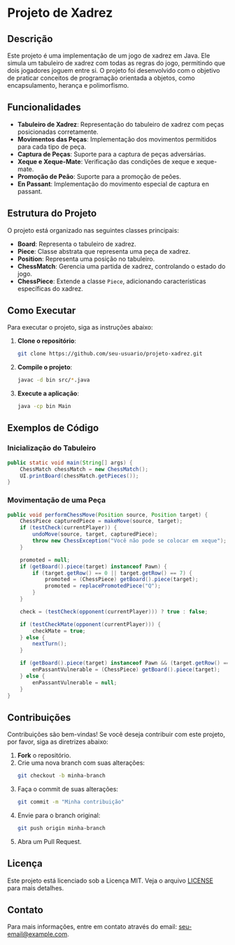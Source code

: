 # Projeto de Xadrez

## Descrição

Este projeto é uma implementação de um jogo de xadrez em Java. Ele simula um tabuleiro de xadrez com todas as regras do jogo, permitindo que dois jogadores joguem entre si. O projeto foi desenvolvido com o objetivo de praticar conceitos de programação orientada a objetos, como encapsulamento, herança e polimorfismo.

## Funcionalidades

- **Tabuleiro de Xadrez**: Representação do tabuleiro de xadrez com peças posicionadas corretamente.
- **Movimentos das Peças**: Implementação dos movimentos permitidos para cada tipo de peça.
- **Captura de Peças**: Suporte para a captura de peças adversárias.
- **Xeque e Xeque-Mate**: Verificação das condições de xeque e xeque-mate.
- **Promoção de Peão**: Suporte para a promoção de peões.
- **En Passant**: Implementação do movimento especial de captura en passant.

## Estrutura do Projeto

O projeto está organizado nas seguintes classes principais:

- **Board**: Representa o tabuleiro de xadrez.
- **Piece**: Classe abstrata que representa uma peça de xadrez.
- **Position**: Representa uma posição no tabuleiro.
- **ChessMatch**: Gerencia uma partida de xadrez, controlando o estado do jogo.
- **ChessPiece**: Extende a classe `Piece`, adicionando características específicas do xadrez.

## Como Executar

Para executar o projeto, siga as instruções abaixo:

1. **Clone o repositório**:
    ```bash
    git clone https://github.com/seu-usuario/projeto-xadrez.git
    ```

2. **Compile o projeto**:
    ```bash
    javac -d bin src/*.java
    ```

3. **Execute a aplicação**:
    ```bash
    java -cp bin Main
    ```

## Exemplos de Código

### Inicialização do Tabuleiro

```java
public static void main(String[] args) {
    ChessMatch chessMatch = new ChessMatch();
    UI.printBoard(chessMatch.getPieces());
}
```

### Movimentação de uma Peça

```java
public void performChessMove(Position source, Position target) {
    ChessPiece capturedPiece = makeMove(source, target);
    if (testCheck(currentPlayer)) {
        undoMove(source, target, capturedPiece);
        throw new ChessException("Você não pode se colocar em xeque");
    }

    promoted = null;
    if (getBoard().piece(target) instanceof Pawn) {
        if (target.getRow() == 0 || target.getRow() == 7) {
            promoted = (ChessPiece) getBoard().piece(target);
            promoted = replacePromotedPiece("Q");
        }
    }

    check = (testCheck(opponent(currentPlayer))) ? true : false;

    if (testCheckMate(opponent(currentPlayer))) {
        checkMate = true;
    } else {
        nextTurn();
    }

    if (getBoard().piece(target) instanceof Pawn && (target.getRow() == 3 || target.getRow() == 4)) {
        enPassantVulnerable = (ChessPiece) getBoard().piece(target);
    } else {
        enPassantVulnerable = null;
    }
}
```

## Contribuições

Contribuições são bem-vindas! Se você deseja contribuir com este projeto, por favor, siga as diretrizes abaixo:

1. **Fork** o repositório.
2. Crie uma nova branch com suas alterações:
    ```bash
    git checkout -b minha-branch
    ```
3. Faça o commit de suas alterações:
    ```bash
    git commit -m "Minha contribuição"
    ```
4. Envie para o branch original:
    ```bash
    git push origin minha-branch
    ```
5. Abra um Pull Request.

## Licença

Este projeto está licenciado sob a Licença MIT. Veja o arquivo [LICENSE](LICENSE) para mais detalhes.

## Contato

Para mais informações, entre em contato através do email: [seu-email@example.com](mailto:seu-email@example.com).
